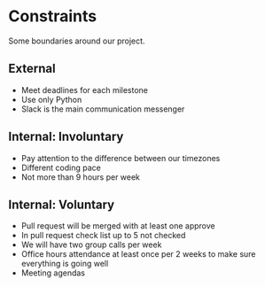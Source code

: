 # Constraints

Some boundaries around our project.

## External

 - Meet deadlines for each milestone
 - Use only Python
 - Slack is the main communication messenger

## Internal: Involuntary

 - Pay attention to the difference between our timezones
 - Different coding pace
 - Not more than 9 hours per week

## Internal: Voluntary

 - Pull request will be merged with at least one approve
 - In pull request check list up to 5 not checked
 - We will have two group calls per week
 - Office hours attendance at least once per 2 weeks to make sure everything is going well
 - Meeting agendas
